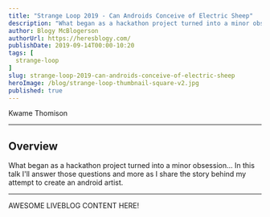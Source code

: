 ```yaml
---
title: "Strange Loop 2019 - Can Androids Conceive of Electric Sheep"
description: "What began as a hackathon project turned into a minor obsession... In this talk I'll answer those questions and more as I share the story behind my attempt to create an android artist."
author: Blogy McBlogerson
authorUrl: https://heresblogy.com/
publishDate: 2019-09-14T00:00-10:20
tags: [
  strange-loop
]
slug: strange-loop-2019-can-androids-conceive-of-electric-sheep
heroImage: /blog/strange-loop-thumbnail-square-v2.jpg
published: true
---
```


<div class="container p-0 liveblog-presenters">
  <div class="row m-0">
      <p class=" mr-12 m-0">
        <span class="liveblog-presenters__name">Kwame Thomison</span>
        <a href="https://github.com/Kwamenum86" target="_blank" title="GitHub"><i class="fa fa-github pr-2"></i></a>
        <a href="https://www.linkedin.com/in/kwamethomison" target="_blank" title="LinkedIn"><i class="fa fa-linkedin pr-2"></i></a>
      </p>
  </div>
</div>

---

## Overview

What began as a hackathon project turned into a minor obsession... In this talk I'll answer those questions and more as I share the story behind my attempt to create an android artist.

---

AWESOME LIVEBLOG CONTENT HERE!

<!-- Note on images
  Images (e.g. my_image.jpg) should be put in the `website/static/blog/strange-loop-2019` directory, with the path to the image in your post being `/blog/strange-loop-2019/my_image.jpg`. If you'd rather host the images somewhere else for ease of use, that's fine too.

  Please also try to keep your images to a reasonable size by:
    - Using JPEG compression, unless image is mostly solid color 
    - JPEG compression set between 60%-80%
    - Resizing the image to be no wider then 750px
    - If PNG, use a tool like ImageOptim (https://imageoptim.com/mac) to optimize the file size

  I suggest re-sizing and compressing all the images in one batch as a last step.
-->  
